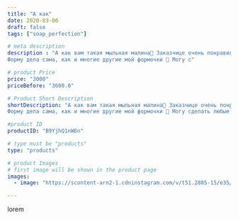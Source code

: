 ```yaml
---
title: "А как"
date: 2020-03-06
draft: false
tags: ["soap_perfection"]

# meta description
description : "А как вам такая мыльная малина🤔 Заказчице очень понравилось👍жалко не видно на фото всю её прорисовку😍
Форму дела сама, как и многие другие мой формочки 💪 Могу с"

# product Price
price: "3000"
priceBefore: "3600.0"

# Product Short Description
shortDescription: "А как вам такая мыльная малина🤔 Заказчице очень понравилось👍жалко не видно на фото всю её прорисовку😍
Форму дела сама, как и многие другие мой формочки 💪 Могу сделать любые формочки и мыло , для любого события, по всем вопросам пишите  в директ, договоримся 😎"

#product ID
productID: "B9YjhQ1nW6n"

# type must be "products"
type: "products"

# product Images
# first image will be shown in the product page
images:
  - image: "https://scontent-arn2-1.cdninstagram.com/v/t51.2885-15/e35/87244861_134801961404266_2719953916246534202_n.jpg?se=7&tp=1&_nc_ht=scontent-arn2-1.cdninstagram.com&_nc_cat=110&_nc_ohc=xDajQKWFW7wAX9P4hYS&ccb=7-4&oh=f90e8563c67e57d7657b77e934851534&oe=6081B5ED&ig_cache_key=MjI1ODcxMTQzMDU3NjMwMzc4Mw%3D%3D.2-ccb7-4"

---
```

lorem
